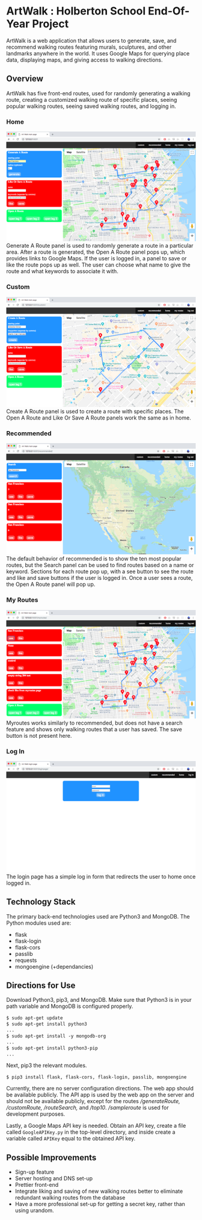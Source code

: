 # ArtWalk : Holberton School End-Of-Year Project
ArtWalk is a web application that allows users to generate, save, and recommend walking routes featuring murals, sculptures, and other landmarks anywhere in the world. It uses Google Maps for querying place data, displaying maps, and giving access to walking directions.

## Overview
ArtWalk has five front-end routes, used for randomly generating a walking route, creating a customized walking route of specific places, seeing popular walking routes, seeing saved walking routes, and logging in.

### Home
![screenshot of home](/images/home.png)
Generate A Route panel is used to randomly generate a route in a particular area. After a route is generated, the Open A Route panel pops up, which provides links to Google Maps. If the user is logged in, a panel to save or like the route pops up as well. The user can choose what name to give the route and what keywords to associate it with.

### Custom
![screenshot of custom](/images/custom.png)
Create A Route panel is used to create a route with specific places. The Open A Route and Like Or Save A Route panels work the same as in home.

### Recommended
![screenshot of recommended](/images/recommended.png)
The default behavior of recommended is to show the ten most popular routes, but the Search panel can be used to find routes based on a name or keyword. Sections for each route pop up, with a see button to see the route and like and save buttons if the user is logged in. Once a user sees a route, the Open A Route panel will pop up.

### My Routes
![screenshot of myroutes](/images/saved.png)
Myroutes works similarly to recommended, but does not have a search feature and shows only walking routes that a user has saved. The save button is not present here.

### Log In
![screenshot of login](/images/login.png)
The login page has a simple log in form that redirects the user to home once logged in.

## Technology Stack
The primary back-end technologies used are Python3 and MongoDB. The Python modules used are:
* flask
* flask-login
* flask-cors
* passlib
* requests
* mongoengine (+dependancies)

## Directions for Use
Download Python3, pip3, and MongoDB. Make sure that Python3 is in your path variable and MongoDB is configured properly.
```
$ sudo apt-get update
$ sudo apt-get install python3
...
$ sudo apt-get install -y mongodb-org
...
$ sudo apt-get install python3-pip
...
```
Next, pip3 the relevant modules.
```
$ pip3 install flask, flask-cors, flask-login, passlib, mongoengine
```
Currently, there are no server configuration directions. The web app should be available publicly. The API  app is used by the web app on the server and should not be available publicly, except for the routes */generateRoute, /customRoute, /routeSearch,* and */top10*. */sampleroute* is used for development purposes.

Lastly, a Google Maps API key is needed. Obtain an API key, create a file called `GoogleAPIKey.py` in the top-level directory, and inside create a variable called `APIKey` equal to the obtained API key.

## Possible Improvements
* Sign-up feature
* Server hosting and DNS set-up
* Prettier front-end
* Integrate liking and saving of new walking routes better to eliminate redundant walking routes from the database
* Have a more professional set-up for getting a secret key, rather than using urandom.
